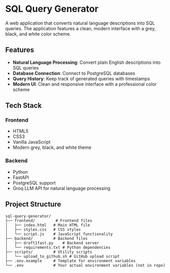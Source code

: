 # SQL Query Generator

A web application that converts natural language descriptions into SQL queries. The application features a clean, modern interface with a grey, black, and white color scheme.

## Features

- **Natural Language Processing**: Convert plain English descriptions into SQL queries
- **Database Connection**: Connect to PostgreSQL databases
- **Query History**: Keep track of generated queries with timestamps
- **Modern UI**: Clean and responsive interface with a professional color scheme

## Tech Stack

### Frontend
- HTML5
- CSS3
- Vanilla JavaScript
- Modern grey, black, and white theme

### Backend
- Python
- FastAPI
- PostgreSQL support
- Groq LLM API for natural language processing

## Project Structure

```
sql-query-generator/
├── frontend/         # Frontend files
│   ├── index.html   # Main HTML file
│   ├── styles.css   # CSS styles
│   └── script.js    # JavaScript functionality
├── backend/         # Backend files
│   ├── draft1fast.py    # Backend server
│   └── requirements.txt # Python dependencies
├── scripts/         # Utility scripts
│   └── upload_to_github.sh # GitHub upload script
├── .env.example     # Template for environment variables
└── .env             # Your actual environment variables (not in repo)
``` 